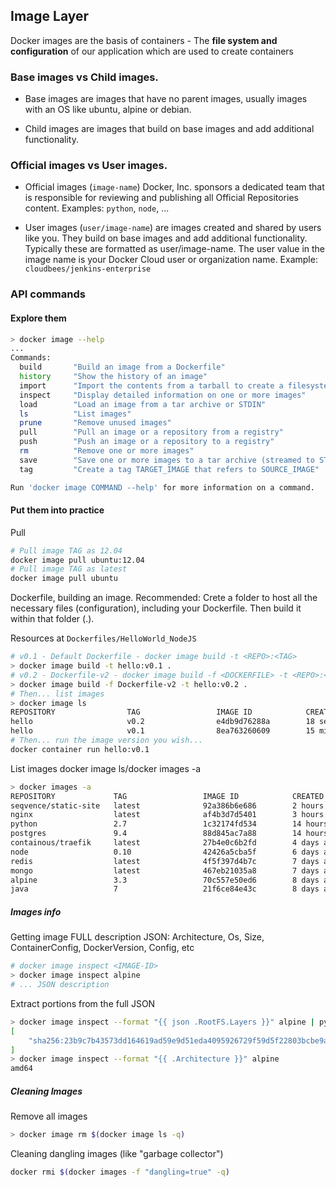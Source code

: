 ## Image Layer

Docker images are the basis of containers - The **file system and configuration** of our application which are used to create containers

### Base images vs Child images.

* Base images are images that have no parent images, usually images with an OS like ubuntu, alpine or debian.

* Child images are images that build on base images and add additional functionality.

### Official images vs User images.

* Official images (`image-name`) Docker, Inc. sponsors a dedicated team that is responsible for reviewing and publishing all Official Repositories content. Examples: `python`, `node`, ...

* User images (`user/image-name`) are images created and shared by users like you. They build on base images and add additional functionality. Typically these are formatted as user/image-name. The user value in the image name is your Docker Cloud user or organization name. Example: `cloudbees/jenkins-enterprise`

### API commands

#### Explore them

```sh
> docker image --help
...
Commands:
  build       "Build an image from a Dockerfile"
  history     "Show the history of an image"
  import      "Import the contents from a tarball to create a filesystem image"
  inspect     "Display detailed information on one or more images"
  load        "Load an image from a tar archive or STDIN"
  ls          "List images"
  prune       "Remove unused images"
  pull        "Pull an image or a repository from a registry"
  push        "Push an image or a repository to a registry"
  rm          "Remove one or more images"
  save        "Save one or more images to a tar archive (streamed to STDOUT by default)"
  tag         "Create a tag TARGET_IMAGE that refers to SOURCE_IMAGE"

Run 'docker image COMMAND --help' for more information on a command.
```

#### Put them into practice

Pull

```sh
# Pull image TAG as 12.04
docker image pull ubuntu:12.04
# Pull image TAG as latest
docker image pull ubuntu
```

Dockerfile, building an image. Recommended: Crete a folder to host all the necessary files (configuration), including your Dockerfile. Then build it within that folder (.).

Resources at `Dockerfiles/HelloWorld_NodeJS`

```sh
# v0.1 - Default Dockerfile - docker image build -t <REPO>:<TAG>
> docker image build -t hello:v0.1 .
# v0.2 - Dockerfile-v2 - docker image build -f <DOCKERFILE> -t <REPO>:<TAG>
> docker image build -f Dockerfile-v2 -t hello:v0.2 .
# Then... list images
> docker image ls
REPOSITORY                TAG                 IMAGE ID            CREATED             SIZE
hello                     v0.2                e4db9d76288a        18 seconds ago      49 MB
hello                     v0.1                8ea763260609        15 minutes ago      36.9 MB
# Then... run the image version you wish...
docker container run hello:v0.1
```

List images docker image ls/docker images -a 

```sh
> docker images -a
REPOSITORY             TAG                 IMAGE ID            CREATED             SIZE
seqvence/static-site   latest              92a386b6e686        2 hours ago        190.5 MB
nginx                  latest              af4b3d7d5401        3 hours ago        190.5 MB
python                 2.7                 1c32174fd534        14 hours ago        676.8 MB
postgres               9.4                 88d845ac7a88        14 hours ago        263.6 MB
containous/traefik     latest              27b4e0c6b2fd        4 days ago          20.75 MB
node                   0.10                42426a5cba5f        6 days ago          633.7 MB
redis                  latest              4f5f397d4b7c        7 days ago          177.5 MB
mongo                  latest              467eb21035a8        7 days ago          309.7 MB
alpine                 3.3                 70c557e50ed6        8 days ago          4.794 MB
java                   7                   21f6ce84e43c        8 days ago          587.7 MB
```

##### Images info

Getting image FULL description JSON: Architecture, Os, Size, ContainerConfig, DockerVersion, Config, etc

```sh
# docker image inspect <IMAGE-ID>
> docker image inspect alpine
# ... JSON description
```

Extract portions from the full JSON
```sh
> docker image inspect --format "{{ json .RootFS.Layers }}" alpine | python -m json.tool
[
    "sha256:23b9c7b43573dd164619ad59e9d51eda4095926729f59d5f22803bcbe9ab24c2"
]
> docker image inspect --format "{{ .Architecture }}" alpine
amd64
```

##### Cleaning Images

Remove all images

```sh
> docker image rm $(docker image ls -q)
```

Cleaning dangling images (like "garbage collector")
```sh
docker rmi $(docker images -f "dangling=true" -q)
```
